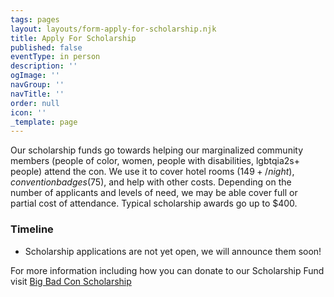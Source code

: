 ```yaml
---
tags: pages
layout: layouts/form-apply-for-scholarship.njk
title: Apply For Scholarship
published: false
eventType: in person
description: ''
ogImage: ''
navGroup: ''
navTitle: ''
order: null
icon: ''
_template: page
---
```


Our scholarship funds go towards helping our marginalized community members (people of color, women, people with disabilities, lgbtqia2s+ people) attend the con. We use it to cover hotel rooms ($149+/night), convention badges ($75), and help with other costs. Depending on the number of applicants and levels of need, we may be able cover full or partial cost of attendance. Typical scholarship awards go up to $400.

### Timeline

* Scholarship applications are not yet open, we will announce them soon!

For more information including how you can donate to our Scholarship Fund visit [Big Bad Con Scholarship](/big-bad-con-scholarship)
